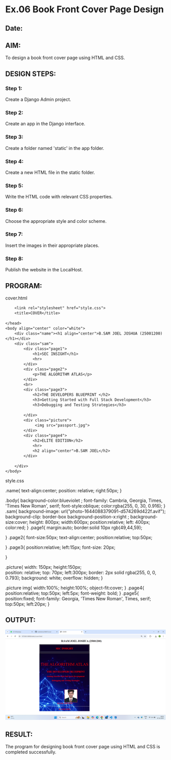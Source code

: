 # Ex.06 Book Front Cover Page Design
## Date:

## AIM:
To design a book front cover page using HTML and CSS.

## DESIGN STEPS:

### Step 1:
Create a Django Admin project.

### Step 2:
Create an app in the Django interface.

### Step 3:
Create a folder named 'static' in the app folder.

### Step 4:
Create a new HTML file in the static folder.

### Step 5:
Write the HTML code with relevant CSS properties.

### Step 6:
Choose the appropriate style and color scheme.

### Step 7:
Insert the images in their appropriate places.

### Step 8:
Publish the website in the LocalHost.

## PROGRAM:
cover.html

<html>
    <head>
        <meta name="viewport" content="width=device-width, initial-scale=1.0">

        <link rel="stylesheet" href="style.css">
        <title>COVER</title>
        
    </head>
    <body align="center" color="white">
        <div class="name"><h1 align="center">B.SAM JOEL JOSHUA (25001200)</h1></div>
        <div class="sam">
            <div class="page1">
                <h1>SEC INSIGHT</h1>
                <hr>
            </div>
            <div class="page2">
                <p>THE ALGORITHM ATLAS</p>
            </div>
            <br>
            <div class="page3">
                <h2>THE DEVELOPERS BLUEPRINT </h2> 
                <h3>Getting Started with Full Stack Development</h3>
                <h3>Debugging and Testing Strategies</h3>
                
            </div>
            <div class="picture">
                 <img src="passport.jpg">
            </div>
            <div class="page4">
                <h2>ELITE EDITION</h2>
                <hr>
                <h2 align="center">B.SAM JOEL</h2>
            </div>
            
        </div>
    </body>


style.css
 
 .name{
    text-align:center;
    position: relative;
    right:50px;
}




.body{
    background-color:blueviolet ;
    font-family: Cambria, Georgia, Times, 'Times New Roman', serif;
    font-style:oblique;
    color:rgba(255, 0, 30, 0.916);
}
.sam{
    background-image: url("photo-1644088379091-d574269d422f.avif");
    background-clip: border-box
    background-position-x:right ;
    background-size:cover;
    height: 800px;
    width:600px;
    position:relative;
    left: 400px;
    color:red;
}
.page1{
    margin:auto;
    border:solid 10px rgb(49,44,59);

}
.page2{
    font-size:50px;
    text-align:center;
    position:relative;
    top:50px;

}
.page3{
    position:relative;
    left:15px;
    font-size: 20px;

}

.picture{
    width: 150px; 
    height:150px;      
    position: relative;
    top: 70px;
    left:300px;
    border: 2px solid rgba(255, 0, 0, 0.793);
    background: white;
    overflow: hidden;
}

.picture img{
    width:100%;
    height:100%;
    object-fit:cover;
}
.page4{
    position:relative;
    top:50px;
    left:5px;
    font-weight: bold;
}
.page5{
    position:fixed;
    font-family: Georgia, 'Times New Roman', Times, serif;
    top:50px;
    left:20px;
}


</html>

## OUTPUT:
![alt text](<Screenshot (34).png>)

## RESULT:
The program for designing book front cover page using HTML and CSS is completed successfully.
